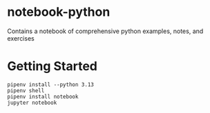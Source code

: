 # notebook-python
Contains a notebook of comprehensive python examples, notes, and exercises

# Getting Started
```
pipenv install --python 3.13
pipenv shell
pipenv install notebook
jupyter notebook
```